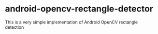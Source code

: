 # android-opencv-rectangle-detector
This is a very simple implementation of Android OpenCV rectangle detection
